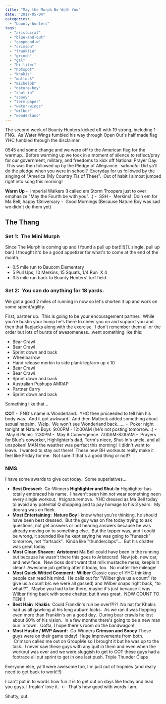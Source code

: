 ```yaml
---
title: "May the Murph Be With You"
date: "2017-05-04"
categories: 
  - "bounty-hunters"
tags: 
  - "aristocrat"
  - "blue-and-out"
  - "compound-w"
  - "crimson"
  - "franklin"
  - "grinch"
  - "gtl"
  - "hi-liter"
  - "hotspot"
  - "khakis"
  - "matlock"
  - "michelob"
  - "nature-boy"
  - "shut-in"
  - "sooey"
  - "term-paper"
  - "water-wings"
  - "wilbur"
  - "wonderland"
---
```


The second week of Bounty Hunters kicked off with 19 strong, including 1 FNG.  As Water Wings fumbled his way through Open Out's half made flag YHC fumbled through the disclaimer.

0545 and some change and we were off to the American flag for the warmup.  Before warming up we took in a moment of silence to reflect/pray for our government, military, and freedoms to kick off National Prayer Day.  This was then followed up by the Pledge of Allegiance.  _sidenote:_ Did ya'll do the pledge when you were in school?  Everyday for us followed by the singing of "America (My Country Tis of Thee)".  Out of habit I almost jumped right into song this morning!

**Warm Up** \-  Imperial Walkers (I called em Storm Troopers just to over emphasize "May the Fourth be with you"...) -  SSH -  Merkins!  Doin em for Ma Bell, happy f3niversary -  Good Mornings (Because Nature Boy was sad we didn't do them yet)

## The Thang

### Set 1:  The Mini Murph

Since The Murph is coming up and I found a pull up bar(!!!)(1. single. pull up bar.) I thought it'd be a good appetizer for what's to come at the end of the month.

- 0.5 mile run to Baucom Elementary
- 5 Pull Ups, 10 Merkins, 15 Squats, 1/4 Run  X 4
- 0.5 mile run back to Bounty Hunters' turf field

### Set 2:  You can do anything for 18 yards.

We got a good 2 miles of running in now so let's shorten it up and work on some speed/agility.

First, partner up.  This is going to be your encouragement partner.  While you're bustin your hump he's there to cheer you on and support you and then that flapjacks along with the exercise.  I don't remember them all or the order but lots of bursts of awesomeness...went something like this:

- Bear Crawl
- Bear Crawl
- Sprint down and back
- Wheelbarrow
- Hand release merkin to side plank leg/arm up x 10
- Bear Crawl
- Bear Crawl
- Sprint down and back
- Australian Pushups AMRAP
- Partner Carry
- Sprint down and back

Something like that...

**COT** \-  FNG's name is Wonderland.  YHC then proceeded to tell him his body was.  And it got awkward.  And then Matlock added something about sexual napalm.  Welp.  We won't see Wonderland back...... -  Poker night tonight at Nature Boys  9:00PM - 12:00AM (he's not posting tomorrow...) -  May 6 Picnic  2:30PM -  May 6 Convergence  7:00AM-8:00AM -  Prayers for Blue's coworker, Highlighter's dad, Term's niece, Shut-In's uncle, and all unspoken! MAN the weather was perfect this morning!  I didn't want to leave.  I wanted to stay out there!  These new BH workouts really make it feel like Friday for me.  Not sure if that's a good thing or not!?

### NMS

I have some awards to give out today.  Some superlatives...

- **Best Dressed:**  Co-Winners **Highlighter and Shut-In** Highlighter has totally embraced his name.  I haven't seen him _not_ wear something neon every single workout.  #signaturemove.  YHC dressed as Ma Bell today to avoid any potential Q shopping and to pay homage to his 3 years.  My doorag was on fleek.
- **Most Entertaining:  Nature Boy** I know what you're thinking, he should have been best dressed.  But the guy was on fire today trying to ask questions, not get answers or not hearing answers because he was already moving on to something else.  But the topper was, and I could be wrong, it sounded like he kept saying he was going to "funsack" tomorrow, not "fartsack".  Kinda like "thunderclaps"...  But his chatter was great today.
- **Most Clean Shaven:  Aristocrat** Ma Bell could have been in the running but because he wasn't there this goes to Aristocrat!  New job, new car, and new face.  New boss don't want that milk mustache mess, keepin it clean!  Awesome job getting after it today, too.  No matter the mileage!
- **Most Quick Witted Comment:  Wilber** Classic case of YHC thinking people can read his mind.  He calls out for "Wilber give us a count" (to give us a count b/c we were all gassed) and Wilber snaps right back, "to what!?".  Maybe you had to be there, maybe it's just because it was Wilber firing back with some chatter, but it was great.  NOW COUNT TO TEN!!!
- **Best Hair:  Khakis**  Could Franklin's run be over!?!?!  No hat for Khakis had us all gawking at his long auburn locks.  As we ran it was flopping even more than Franklin's on a good day.  During bear crawls he lost about 60% of his vision.  In a few months there's going to be a new man bun in town.  Oofta, I hope there's room on the bandwagon!
- **Most Hustle / MVP Award:**  Co-Winners **Crimson and Sooey** These guys were on their game today!  Huge improvements from both.  Crimson called me out on GroupMe so I brought it but he was up to the task.  I never saw these guys with any quit in them and even when the workout was over and we were sluggish to get to COT these guys had a footrace all out sprint to get in one last push. Triple Thunder Claps

Everyone else, ya'll were awesome too, I'm just out of trophies (and really need to get back to work!!!)

I can't put in to words how fun it is to get out on days like today and lead you guys. I freakin' love it.  <-- That's how good with words I am.

Shutty, out.
